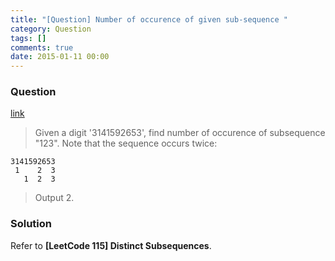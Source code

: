 ```yaml
---
title: "[Question] Number of occurence of given sub-sequence "
category: Question
tags: []
comments: true
date: 2015-01-11 00:00
---
```



### Question

[link](http://stackoverflow.com/questions/6877249/find-the-number-of-occurrences-of-a-subsequence-in-a-string)

> Given a digit '3141592653', find number of occurence of subsequence "123". Note that the sequence occurs twice:

    3141592653
     1    2  3
       1  2  3

> Output 2.

### Solution

Refer to **[LeetCode 115] Distinct Subsequences**.
